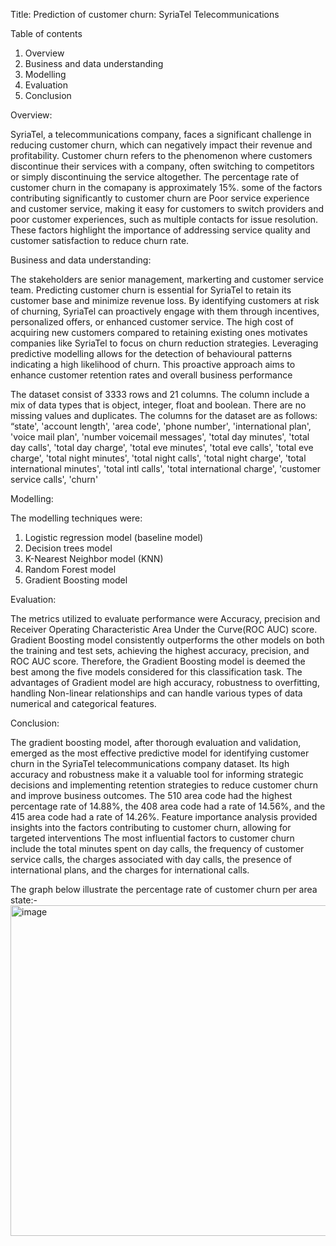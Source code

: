 Title: Prediction of customer churn: SyriaTel Telecommunications

Table of contents
1. Overview
2. Business and data understanding
3. Modelling 
4. Evaluation
7. Conclusion

Overview:

SyriaTel, a telecommunications company, faces a significant challenge in reducing customer churn, which can negatively impact their revenue and profitability. Customer churn refers to the phenomenon where customers discontinue their services with a company, often switching to competitors or simply discontinuing the service altogether. The percentage rate of customer churn in the comapany is approximately 15%. some of the factors contributing significantly to customer churn are Poor service experience and customer service, making it easy for customers to switch providers and poor customer experiences, such as multiple contacts for issue resolution. These factors highlight the importance of addressing service quality and customer satisfaction to reduce churn rate.

Business and data understanding:

The stakeholders are senior management, markerting and customer service team. Predicting customer churn is essential for SyriaTel to retain its customer base and minimize revenue loss. By identifying customers at risk of churning, SyriaTel can proactively engage with them through incentives, personalized offers, or enhanced customer service. The high cost of acquiring new customers compared to retaining existing ones motivates companies like SyriaTel to focus on churn reduction strategies. Leveraging predictive modelling allows for the detection of behavioural patterns indicating a high likelihood of churn. This proactive approach aims to enhance customer retention rates and overall business performance

The dataset consist of 3333 rows and 21 columns. The column include a mix of data types that is object, integer, float and boolean. There are no missing values and duplicates. The columns for the dataset are as follows:
“state', 'account length', 'area code', 'phone number',  'international plan', 'voice mail plan', 'number voicemail messages',  'total day minutes', 'total day calls', 'total day charge',  'total eve minutes', 'total eve calls', 'total eve charge',  'total night minutes', 'total night calls', 'total night charge',  'total international minutes', 'total intl calls', 'total international charge',  'customer service calls', 'churn'

Modelling:

The modelling techniques were:
1. Logistic regression model (baseline model)
2. Decision trees model
3. K-Nearest Neighbor model (KNN)
4. Random Forest model
5. Gradient Boosting model


Evaluation:

The metrics utilized to evaluate performance were Accuracy, precision and  Receiver Operating Characteristic Area Under the Curve(ROC AUC) score. Gradient Boosting model consistently outperforms the other models on both the training and test sets, achieving the highest accuracy, precision, and ROC AUC score. Therefore, the Gradient Boosting model is deemed the best among the five models considered for this classification task.
The advantages of Gradient model are high accuracy, robustness to overfitting, handling Non-linear relationships and can handle various types of data numerical and categorical features.

Conclusion:

The gradient boosting model, after thorough evaluation and validation, emerged as the most effective predictive model for identifying customer churn in the SyriaTel telecommunications company dataset. Its high accuracy and robustness make it a valuable tool for informing strategic decisions and implementing retention strategies to reduce customer churn and improve business outcomes.
The 510 area code had the highest percentage rate of 14.88%, the 408 area code had a rate of 14.56%, and the 415 area code had a rate of 14.26%.
Feature importance analysis provided insights into the factors contributing to customer churn, allowing for targeted interventions
The most influential factors to customer churn include the total minutes spent on day calls, the frequency of customer service calls, the charges associated with day calls, the presence of international plans, and the charges for international calls.

The graph below illustrate the percentage rate of customer churn per area state:-
<img width="529" alt="image" src="https://github.com/chepngeno254/Phase-3-project/assets/151640004/1871e761-c728-49b1-9a1f-022fc7986f9f">










